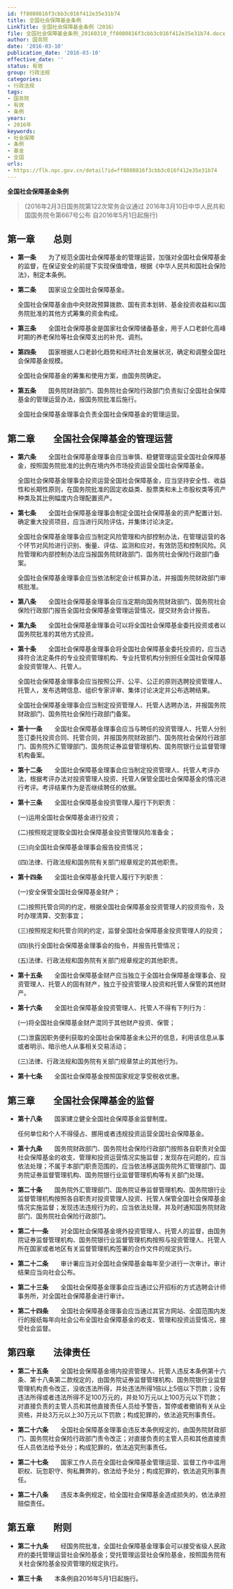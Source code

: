 ```yaml
---
id: ff8080816f3cbb3c016f412e35e31b74
title: 全国社会保障基金条例
LinkTitle: 全国社会保障基金条例（2016）
file: 全国社会保障基金条例_20160310_ff8080816f3cbb3c016f412e35e31b74.docx
author: 国务院
date: '2016-03-10'
publication_date: '2016-03-10'
effective_date: ''
status: 有效
group: 行政法规
categories:
- 行政法规
tags:
- 国务院
- 有效
- 条例
years:
- 2016年
keywords:
- 社会保障
- 条例
- 基金
- 全国
urls:
- https://flk.npc.gov.cn/detail?id=ff8080816f3cbb3c016f412e35e31b74
---
```


**全国社会保障基金条例**

> (2016年2月3日国务院第122次常务会议通过 2016年3月10日中华人民共和国国务院令第667号公布 自2016年5月1日起施行)

## 第一章　　总则

- **第一条**　　为了规范全国社会保障基金的管理运营，加强对全国社会保障基金的监督，在保证安全的前提下实现保值增值，根据《中华人民共和国社会保险法》，制定本条例。

- **第二条**　　国家设立全国社会保障基金。

  全国社会保障基金由中央财政预算拨款、国有资本划转、基金投资收益和以国务院批准的其他方式筹集的资金构成。

- **第三条**　　全国社会保障基金是国家社会保障储备基金，用于人口老龄化高峰时期的养老保险等社会保障支出的补充、调剂。

- **第四条**　　国家根据人口老龄化趋势和经济社会发展状况，确定和调整全国社会保障基金规模。

  全国社会保障基金的筹集和使用方案，由国务院确定。

- **第五条**　　国务院财政部门、国务院社会保险行政部门负责拟订全国社会保障基金的管理运营办法，报国务院批准后施行。

  全国社会保障基金理事会负责全国社会保障基金的管理运营。

## 第二章　　全国社会保障基金的管理运营

- **第六条**　　全国社会保障基金理事会应当审慎、稳健管理运营全国社会保障基金，按照国务院批准的比例在境内外市场投资运营全国社会保障基金。

  全国社会保障基金理事会投资运营全国社会保障基金，应当坚持安全性、收益性和长期性原则，在国务院批准的固定收益类、股票类和未上市股权类等资产种类及其比例幅度内合理配置资产。

- **第七条**　　全国社会保障基金理事会制定全国社会保障基金的资产配置计划、确定重大投资项目，应当进行风险评估，并集体讨论决定。

  全国社会保障基金理事会应当制定风险管理和内部控制办法，在管理运营的各个环节对风险进行识别、衡量、评估、监测和应对，有效防范和控制风险。风险管理和内部控制办法应当报国务院财政部门、国务院社会保险行政部门备案。

  全国社会保障基金理事会应当依法制定会计核算办法，并报国务院财政部门审核批准。

- **第八条**　　全国社会保障基金理事会应当定期向国务院财政部门、国务院社会保险行政部门报告全国社会保障基金管理运营情况，提交财务会计报告。

- **第九条**　　全国社会保障基金理事会可以将全国社会保障基金委托投资或者以国务院批准的其他方式投资。

- **第十条**　　全国社会保障基金理事会将全国社会保障基金委托投资的，应当选择符合法定条件的专业投资管理机构、专业托管机构分别担任全国社会保障基金投资管理人、托管人。

  全国社会保障基金理事会应当按照公开、公平、公正的原则选聘投资管理人、托管人，发布选聘信息、组织专家评审、集体讨论决定并公布选聘结果。

  全国社会保障基金理事会应当制定投资管理人、托管人选聘办法，并报国务院财政部门、国务院社会保险行政部门备案。

- **第十一条**　　全国社会保障基金理事会应当与聘任的投资管理人、托管人分别签订委托投资合同、托管合同，并报国务院财政部门、国务院社会保险行政部门、国务院外汇管理部门、国务院证券监督管理机构、国务院银行业监督管理机构备案。

- **第十二条**　　全国社会保障基金理事会应当制定投资管理人、托管人考评办法，根据考评办法对投资管理人投资、托管人保管全国社会保障基金的情况进行考评。考评结果作为是否继续聘任的依据。

- **第十三条**　　全国社会保障基金投资管理人履行下列职责：

  (一)运用全国社会保障基金进行投资；

  (二)按照规定提取全国社会保障基金投资管理风险准备金；

  (三)向全国社会保障基金理事会报告投资情况；

  (四)法律、行政法规和国务院有关部门规章规定的其他职责。

- **第十四条**　　全国社会保障基金托管人履行下列职责：

  (一)安全保管全国社会保障基金财产；

  (二)按照托管合同的约定，根据全国社会保障基金投资管理人的投资指令，及时办理清算、交割事宜；

  (三)按照规定和托管合同的约定，监督全国社会保障基金投资管理人的投资；

  (四)执行全国社会保障基金理事会的指令，并报告托管情况；

  (五)法律、行政法规和国务院有关部门规章规定的其他职责。

- **第十五条**　　全国社会保障基金财产应当独立于全国社会保障基金理事会、投资管理人、托管人的固有财产，独立于投资管理人投资和托管人保管的其他财产。

- **第十六条**　　全国社会保障基金投资管理人、托管人不得有下列行为：

  (一)将全国社会保障基金财产混同于其他财产投资、保管；

  (二)泄露因职务便利获取的全国社会保障基金未公开的信息，利用该信息从事或者明示、暗示他人从事相关交易活动；

  (三)法律、行政法规和国务院有关部门规章禁止的其他行为。

- **第十七条**　　全国社会保障基金按照国家规定享受税收优惠。

## 第三章　　全国社会保障基金的监督

- **第十八条**　　国家建立健全全国社会保障基金监督制度。

  任何单位和个人不得侵占、挪用或者违规投资运营全国社会保障基金。

- **第十九条**　　国务院财政部门、国务院社会保险行政部门按照各自职责对全国社会保障基金的收支、管理和投资运营情况实施监督；发现存在问题的，应当依法处理；不属于本部门职责范围的，应当依法移送国务院外汇管理部门、国务院证券监督管理机构、国务院银行业监督管理机构等有关部门处理。

- **第二十条**　　国务院外汇管理部门、国务院证券监督管理机构、国务院银行业监督管理机构按照各自职责对投资管理人投资、托管人保管全国社会保障基金情况实施监督；发现违法违规行为的，应当依法处理，并及时通知国务院财政部门、国务院社会保险行政部门。

- **第二十一条**　　对全国社会保障基金境外投资管理人、托管人的监督，由国务院证券监督管理机构、国务院银行业监督管理机构按照与投资管理人、托管人所在国家或者地区有关监督管理机构签署的合作文件的规定执行。

- **第二十二条**　　审计署应当对全国社会保障基金每年至少进行一次审计。审计结果应当向社会公布。

- **第二十三条**　　全国社会保障基金理事会应当通过公开招标的方式选聘会计师事务所，对全国社会保障基金进行审计。

- **第二十四条**　　全国社会保障基金理事会应当通过其官方网站、全国范围内发行的报纸每年向社会公布全国社会保障基金的收支、管理和投资运营情况，接受社会监督。

## 第四章　　法律责任

- **第二十五条**　　全国社会保障基金境内投资管理人、托管人违反本条例第十六条、第十八条第二款规定的，由国务院证券监督管理机构、国务院银行业监督管理机构责令改正，没收违法所得，并处违法所得1倍以上5倍以下罚款；没有违法所得或者违法所得不足100万元的，并处10万元以上100万元以下罚款；对直接负责的主管人员和其他直接责任人员给予警告，暂停或者撤销有关从业资格，并处3万元以上30万元以下罚款；构成犯罪的，依法追究刑事责任。

- **第二十六条**　　全国社会保障基金理事会违反本条例规定的，由国务院财政部门、国务院社会保险行政部门责令改正；对直接负责的主管人员和其他直接责任人员依法给予处分；构成犯罪的，依法追究刑事责任。

- **第二十七条**　　国家工作人员在全国社会保障基金管理运营、监督工作中滥用职权、玩忽职守、徇私舞弊的，依法给予处分；构成犯罪的，依法追究刑事责任。

- **第二十八条**　　违反本条例规定，给全国社会保障基金造成损失的，依法承担赔偿责任。

## 第五章　　附则

- **第二十九条**　　经国务院批准，全国社会保障基金理事会可以接受省级人民政府的委托管理运营社会保险基金；受托管理运营社会保险基金，按照国务院有关社会保险基金投资管理的规定执行。

- **第三十条**　　本条例自2016年5月1日起施行。
